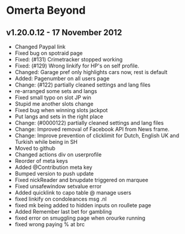 # Omerta Beyond

## v1.20.0.12 - 17 November 2012


* Changed Paypal link
* Fixed bug on spotraid page
* Fixed: (#131) Crimetracker stopped working
* Fixed: (#129) Wrong linkify for HP's on self profile.
* Changed: Garage pref only highlights cars now, rest is default
* Added: Pagenumber on all users page
* Change: (#122) partially cleaned settings and lang files
* re-arranged some sets and langs
* Fixed small typo on slot JP win
* Stupid me another slots change
* Fixed bug when winning slots jackpot
* Put langs and sets in the right place
* Change: (#0000122) partially cleaned settings and lang files
* Change: Improved removal of Facebook API from News frame.
* Change: Improve prevention of clicklimit for Dutch, English UK and Turkish while being in SH
* Moved to github
* Changed actions div on userprofile
* Reorder of meta keys
* Added @Contribution meta key
* Bumped version to push update
* Fixed nickReader and bnupdate triggered on marquee
* Fixed unsafewindow setvalue error
* Added quicklink to capo table @ manage users
* fixed linkify on condoleances msg .nl
* fixed mk being added to hidden inputs on roullete page
* Added Remember last bet for gambling
* fixed error on smuggling page when orourke running
* fixed wrong paying % at brc